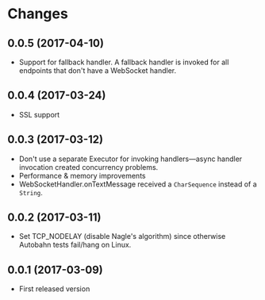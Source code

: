# Changes

## 0.0.5 (2017-04-10)

* Support for fallback handler. A fallback handler is invoked for all endpoints that don't have a
  WebSocket handler.

## 0.0.4 (2017-03-24)

* SSL support

## 0.0.3 (2017-03-12)

* Don't use a separate Executor for invoking handlers&mdash;async handler invocation created concurrency problems.
* Performance & memory improvements
* WebSocketHandler.onTextMessage received a `CharSequence` instead of a `String`.

## 0.0.2 (2017-03-11)

* Set TCP_NODELAY (disable Nagle's algorithm) since otherwise Autobahn tests fail/hang on Linux.

## 0.0.1 (2017-03-09)

* First released version
